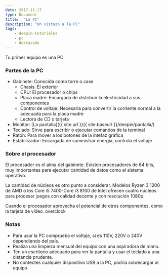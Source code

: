 ```yaml
---
date: 2017-11-17
type: Document
title:  "La PC"
description: "Un vistazo a la PC"
tags:
    - deepin-tutoriales
    - pc
    - destacado
---
```


Tu primer equipo es una PC.

### Partes de la PC
* Gabinete: Conocida como torre o case
  * Chasis: El exterior
  * CPU: El procesador o chips
  * Placa madre: Encargada de distribuir la electricidad a sus componentes
  * Control de voltaje: Necesaria para convertir la corriente normal a la adecuada para la placa madre
  * Lectora de CD o tarjeta
* Monitor: [La pantalla]({{ site.url }}{{ site.baseurl }}/deepin/pantalla/)
* Teclado: Sirve para escribir o ejecutar comandos de la terminal
* Ratón: Para mover a los botones de la intefaz gráfica
* Estabilizador: Encargada de suministrar energía, controla el voltaje

### Sobre el procesador
El procesador es el alma del gabinete. Existen procesadores de 64 bits, muy importantes para ejecutar cantidad de datos como el sistema operativo.

La cantidad de núcleos es otro punto a considerar. Modelos Ryzen 3 1200 de AMD o los Core i5 7400-Core i3 8100 de Intel ofrecen cuatro núcleos para procesar juegos con calidad decente y con resolución 1080p.

Cuando el procesador aprovecha el potencial de otros componentes, como la tarjeta de vídeo. overclock

### Notas

* Para usar la PC comprueba el voltaje, si es 110V, 220V o 240V dependiendo del país.
* Realiza una limpieza mensual del equipo con una aspiradora de mano.
* Ten un escritorio adecuado para ver la pantalla y usar el teclado a una distancia prudente.
* No contectes cualquier dispositivo USB a la PC, podría sobrecargar al equipo
